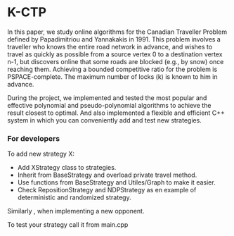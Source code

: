 # K-CTP
In this paper, we study online algorithms for the Canadian Traveller Problem defined by Papadimitriou and Yannakakis in 1991. This problem involves a traveller who knows the entire road network in advance, and wishes to travel as quickly as possible from a source vertex 0 to a destination vertex n-1, but discovers online that some roads are blocked (e.g., by snow) once reaching them. Achieving a bounded competitive ratio for the problem is PSPACE-complete. The maximum number of locks (k) is known to him in advance.

During the project, we implemented and tested the most popular and effective polynomial and pseudo-polynomial algorithms to achieve the result closest to optimal. And also implemented a flexible and efficient C++ system in which you can conveniently add and test new strategies.

### For developers
To add new strategy X:
- Add XStrategy class to strategies.
- Inherit from BaseStrategy and overload private travel method.
- Use functions from BaseStrategy and Utiles/Graph to make it easier.
- Check RepositionStrategy and NDPStrategy as en example of deterministic and randomized strategy.

Similarly , when implementing a new opponent.

To test your strategy call it from main.cpp
